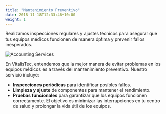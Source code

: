 ```yaml
---
title: "Mantenimiento Preventivo"
date: 2018-11-18T12:33:46+10:00
weight: 1
---
```


Realizamos inspecciones regulares y ajustes técnicos para asegurar que tus equipos médicos funcionen de manera óptima y prevenir fallos inesperados.

![Accounting Services](/images/austin-distel-nGc5RT2HmF0-unsplash.jpg)

En VitalisTec, entendemos que la mejor manera de evitar problemas en los equipos médicos es a través del mantenimiento preventivo. Nuestro servicio incluye:

* **Inspecciones periódicas** para identificar posibles fallos.
* **Limpieza y ajuste** de componentes para mantener el rendimiento.
* **Pruebas funcionales** para garantizar que los equipos funcionen correctamente.
El objetivo es minimizar las interrupciones en tu centro de salud y prolongar la vida útil de los equipos.
